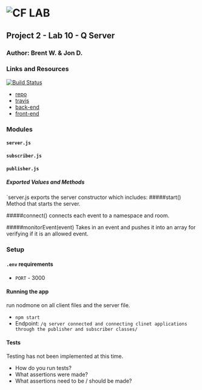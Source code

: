 ![CF](http://i.imgur.com/7v5ASc8.png) LAB
=================================================

## Project 2 - Lab 10 - Q Server

### Author: Brent W. & Jon D.

### Links and Resources
[![Build Status](https://www.travis-ci.com/BrentTech/10-project-q.svg?branch=master)](https://www.travis-ci.com/BrentTech/10-project-q)
* [repo](https://github.com/BrentTech/10-project-q)
* [travis](https://www.travis-ci.com/BrentTech/10-project-q)
* [back-end](http://xyz.com)
* [front-end](http://xyz.com)

### Modules
#### `server.js`
#### `subscriber.js`
#### `publisher.js`

##### Exported Values and Methods
`server.js exports the server constructor which includes:
 #####start()
  Method that starts the server.

 #####connect()
 connects each event to a namespace and room.

 #####monitorEvent(event) 
 Takes in an event and pushes it into an array for verifying if it is an allowed event.

### Setup
#### `.env` requirements
* `PORT` - 3000


#### Running the app
run nodmone on all client files and the server file.

* `npm start`
* Endpoint: `/q server connected and connecting clinet applications through the publisher and subscriber classes/`


#### Tests

Testing has not been implemented at this time.
* How do you run tests?
* What assertions were made?
* What assertions need to be / should be made?
